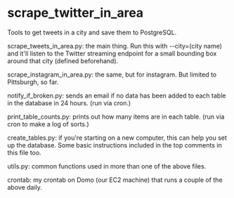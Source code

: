 # scrape_twitter_in_area

Tools to get tweets in a city and save them to PostgreSQL.

scrape_tweets_in_area.py: the main thing. Run this with --city=(city name)
and it'll listen to the Twitter streaming endpoint for a small bounding box
around that city (defined beforehand).

scrape_instagram_in_area.py: the same, but for instagram. But limited to
Pittsburgh, so far.

notify_if_broken.py: sends an email if no data has been added to each table in
the database in 24 hours. (run via cron.)

print_table_counts.py: prints out how many items are in each table. (run via
cron to make a log of sorts.)

create_tables.py: if you're starting on a new computer, this can help you
set up the database. Some basic instructions included in the top comments in
this file too.

utils.py: common functions used in more than one of the above files.

crontab: my crontab on Domo (our EC2 machine) that runs a couple of the above
daily.
